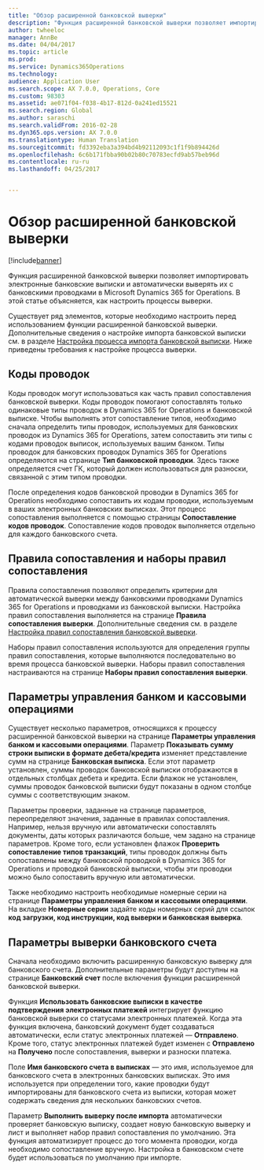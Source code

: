 ```yaml
---
title: "Обзор расширенной банковской выверки"
description: "Функция расширенной банковской выверки позволяет импортировать электронные банковские выписки и автоматически выверять их с банковскими проводками в Microsoft Dynamics 365 for Operations.  В этой статье объясняется, как настроить процессы выверки."
author: twheeloc
manager: AnnBe
ms.date: 04/04/2017
ms.topic: article
ms.prod: 
ms.service: Dynamics365Operations
ms.technology: 
audience: Application User
ms.search.scope: AX 7.0.0, Operations, Core
ms.custom: 98303
ms.assetid: ae071f04-f038-4b17-812d-0a241ed15521
ms.search.region: Global
ms.author: saraschi
ms.search.validFrom: 2016-02-28
ms.dyn365.ops.version: AX 7.0.0
ms.translationtype: Human Translation
ms.sourcegitcommit: fd3392eba3a394bd4b92112093c1f1f9b894426d
ms.openlocfilehash: 6c6b171fbba90b02b80c70783ecfd9ab57beb96d
ms.contentlocale: ru-ru
ms.lasthandoff: 04/25/2017


---
```


# <a name="advanced-bank-reconciliation-overview"></a>Обзор расширенной банковской выверки

[!include[banner](../includes/banner.md)]


Функция расширенной банковской выверки позволяет импортировать электронные банковские выписки и автоматически выверять их с банковскими проводками в Microsoft Dynamics 365 for Operations.  В этой статье объясняется, как настроить процессы выверки.  

Существует ряд элементов, которые необходимо настроить перед использованием функции расширенной банковской выверки. Дополнительные сведения о настройке импорта банковской выписки см. в разделе [Настройка процесса импорта банковской выписки](set-up-advanced-bank-reconciliation-import-process.md).  Ниже приведены требования к настройке процесса выверки.

## <a name="transaction-codes"></a>Коды проводок
Коды проводок могут использоваться как часть правил сопоставления банковской выверки.  Коды проводок помогают сопоставлять только одинаковые типы проводок в Dynamics 365 for Operations и банковской выписке.  Чтобы выполнять этот сопоставление типов, необходимо сначала определить типы проводок, используемых для банковских проводок из Dynamics 365 for Operations, затем сопоставить эти типы с кодами проводок выписок, используемых вашим банком.  Типы проводок для банковских проводок Dynamics 365 for Operations определяются на странице **Тип банковской проводки**.  Здесь также определяется счет ГК, который должен использоваться для разноски, связанной с этим типом проводки. 

После определения кодов банковской проводки в Dynamics 365 for Operations необходимо сопоставить их кодам проводки, используемым в ваших электронных банковских выписках.  Этот процесс сопоставления выполняется с помощью страницы **Сопоставление кодов проводок**.  Сопоставление кодов проводок выполняется отдельно для каждого банковского счета.

## <a name="matching-rules-and-matching-rule-sets"></a>Правила сопоставления и наборы правил сопоставления
Правила сопоставления позволяют определить критерии для автоматической выверки между банковскими проводками Dynamics 365 for Operations и проводками из банковской выписки.  Настройка правил сопоставления выполняется на странице **Правила сопоставления выверки**.  Дополнительные сведения см. в разделе [Настройка правил сопоставления банковской выверки](set-up-bank-reconciliation-matching-rules.md). 

Наборы правил сопоставления используются для определения группы правил сопоставления, которые выполняются последовательно во время процесса банковской выверки.  Наборы правил сопоставления настраиваются на странице **Наборы правил сопоставления выверки**.

## <a name="cash-and-bank-management-parameters"></a>Параметры управления банком и кассовыми операциями
Существует несколько параметров, относящихся к процессу расширенной банковской выверки на странице **Параметры управления банком и кассовыми операциями**.  Параметр **Показывать сумму строки выписки в формате дебета/кредита** изменяет представление сумм на странице **Банковская выписка**.  Если этот параметр установлен, суммы проводок банковской выписки отображаются в отдельных столбцах дебета и кредита.  Если флажок не установлен, суммы проводок банковской выписки будут показаны в одном столбце суммы с соответствующим знаком. 

Параметры проверки, заданные на странице параметров, переопределяют значения, заданные в правилах сопоставления.  Например, нельзя вручную или автоматически сопоставлять документы, даты которых различаются больше, чем задано на странице параметров.  Кроме того, если установлен флажок **Проверить сопоставление типов транзакций**, типы проводок должны быть сопоставлены между банковской проводкой в Dynamics 365 for Operations и проводкой банковской выписки, чтобы эти проводки можно было сопоставить вручную или автоматически. 

Также необходимо настроить необходимые номерные серии на странице **Параметры управления банком и кассовыми операциями**.  На вкладке **Номерные серии** задайте коды номерных серий для ссылок **код загрузки, код инструкции, код выверки и банковская выверка**.

## <a name="bank-account-reconciliation-options"></a>Параметры выверки банковского счета
Сначала необходимо включить расширенную банковскую выверку для банковского счета.  Дополнительные параметры будут доступны на странице **Банковский счет** после включения функции расширенной банковской выверки. 

Функция **Использовать банковские выписки в качестве подтверждения электронных платежей** интегрирует функцию банковской выверки со статусами электронных платежей.  Когда эта функция включена, банковский документ будет создаваться автоматически, если статус электронных платежей — **Отправлено**.  Кроме того, статус электронных платежей будет изменен с **Отправлено** на **Получено** после сопоставления, выверки и разноски платежа. 

Поле **Имя банковского счета в выписках** — это имя, используемое для банковского счета в электронных банковских выписках.  Это имя используется при определении того, какие проводки будут импортированы для банковского счета из выписки, которая может содержать сведения для нескольких банковских счетов. 

Параметр **Выполнить выверку после импорта** автоматически проверяет банковскую выписку, создает новую банковскую выверку и лист и выполняет набор правил сопоставления по умолчанию.  Эта функция автоматизирует процесс до того момента проводки, когда необходимо сопоставление вручную.  Настройка в банковском счете будет использоваться по умолчанию при импорте.





